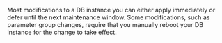 Most modifications to a DB instance you can either apply immediately or defer until the next maintenance window. Some modifications, such as parameter group changes, require that you manually reboot your DB instance for the change to take effect.